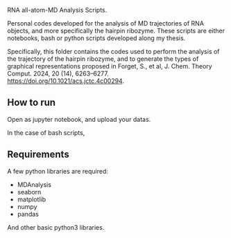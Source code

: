 RNA all-atom-MD Analysis Scripts.

Personal codes developed for the analysis of MD trajectories of RNA objects, and more specifically the hairpin ribozyme. 
These scripts are either notebooks, bash or python scripts developed along my thesis.

Specifically, this folder contains the codes used to perform the analysis of the trajectory of the hairpin ribozyme, and to generate the types of graphical representations proposed in Forget, S., et al, J. Chem. Theory Comput. 2024, 20 (14), 6263–6277. https://doi.org/10.1021/acs.jctc.4c00294.


## How to run

Open as jupyter notebook, and upload your datas. 

In the case of bash scripts, 

## Requirements
A few python libraries are required: 
- MDAnalysis
- seaborn
- matplotlib
- numpy
- pandas

And other basic python3 libraries.


